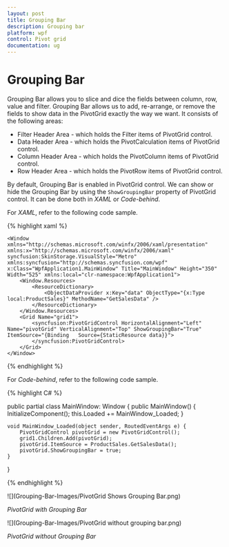 ```yaml
---
layout: post
title: Grouping Bar
description: Grouping bar
platform: wpf
control: Pivot grid
documentation: ug
---
```


# Grouping Bar

Grouping Bar allows you to slice and dice the fields between column, row, value and filter. Grouping Bar allows us to add, re-arrange, or remove the fields to show data in the PivotGrid exactly the way we want. It consists of the following areas:

* Filter Header Area - which holds the Filter items of PivotGrid control.
* Data Header Area - which holds the PivotCalculation items of PivotGrid control.
* Column Header Area - which holds the PivotColumn items of PivotGrid control.
* Row Header Area - which holds the PivotRow items of PivotGrid control.

By default, Grouping Bar is enabled in PivotGrid control. We can show or hide the Grouping Bar by using the `ShowGroupingBar` property of PivotGrid control. It can be done both in *XAML* or *Code-behind*.

For *XAML*, refer to the following code sample.

{% highlight xaml %}

    <Window xmlns="http://schemas.microsoft.com/winfx/2006/xaml/presentation" xmlns:x="http://schemas.microsoft.com/winfx/2006/xaml" syncfusion:SkinStorage.VisualStyle="Metro" xmlns:syncfusion="http://schemas.syncfusion.com/wpf" x:Class="WpfApplication1.MainWindow" Title="MainWindow" Height="350" Width="525" xmlns:local="clr-namespace:WpfApplication1">
        <Window.Resources>
            <ResourceDictionary>
                <ObjectDataProvider x:Key="data" ObjectType="{x:Type local:ProductSales}" MethodName="GetSalesData" />
            </ResourceDictionary>
        </Window.Resources>
        <Grid Name="grid1">
            <syncfusion:PivotGridControl HorizontalAlignment="Left" Name="pivotGrid" VerticalAlignment="Top" ShowGroupingBar="True" ItemSource="{Binding   Source={StaticResource data}}">
            </syncfusion:PivotGridControl>
        </Grid>
    </Window>

{% endhighlight %}

For *Code-behind*, refer to the following code sample.

{% highlight C# %}

public partial class MainWindow: Window {
    public MainWindow() {
        InitializeComponent();
        this.Loaded += MainWindow_Loaded;
    }

    void MainWindow_Loaded(object sender, RoutedEventArgs e) {
        PivotGridControl pivotGrid = new PivotGridControl();
        grid1.Children.Add(pivotGrid);
        pivotGrid.ItemSource = ProductSales.GetSalesData();
        pivotGrid.ShowGroupingBar = true;
    }
}

{% endhighlight %}

![](Grouping-Bar-Images/PivotGrid Shows Grouping Bar.png)

_PivotGrid with Grouping Bar_

![](Grouping-Bar-Images/PivotGrid without grouping bar.png)

_PivotGrid without Grouping Bar_